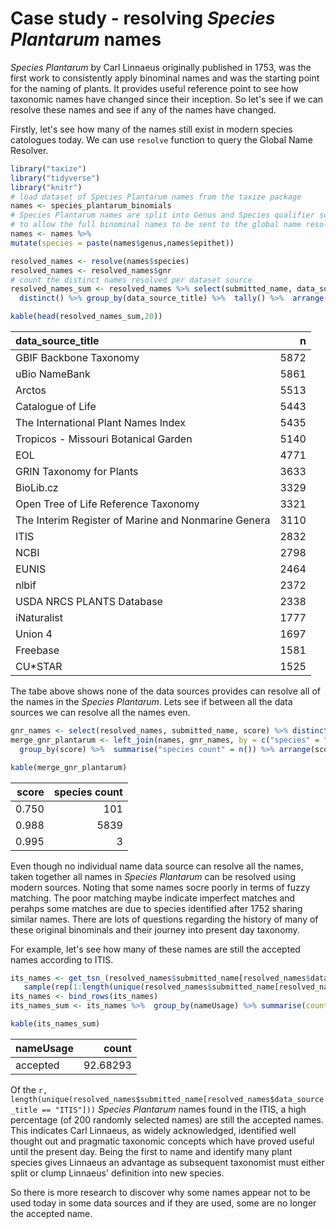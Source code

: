 <!--
%\VignetteEngine{knitr::knitr}
%\VignetteIndexEntry{Strategies for programmatic name cleaning}
%\VignetteEncoding{UTF-8}
-->

Case study - resolving *Species Plantarum* names
================================================

*Species Plantarum* by Carl Linnaeus originally published in 1753, was the first work to consistently apply binominal names and was the starting point for the naming of plants. It provides useful reference point to see how taxonomic names have changed since their inception. So let's see if we can resolve these names and see if any of the names have changed. 

Firstly, let's see how many of the names still exist in modern species catologues today. We can use ```resolve``` function to query the Global Name Resolver.


```r
library("taxize")
library("tidyverse")
library("knitr")
# load dataset of Species Plantarum names from the taxize package
names <- species_plantarum_binomials
# Species Plantarum names are split into Genus and Species qualifier so need to be pasted together
# to allow the full binominal names to be sent to the global name resolver
names <- names %>% 
mutate(species = paste(names$genus,names$epithet))

resolved_names <- resolve(names$species)
resolved_names <- resolved_names$gnr
# count the distinct names resolved per dataset source
resolved_names_sum <- resolved_names %>% select(submitted_name, data_source_title) %>% 
  distinct() %>% group_by(data_source_title) %>%  tally() %>%  arrange(desc(n))

kable(head(resolved_names_sum,20))
```



|data_source_title                                   |    n|
|:---------------------------------------------------|----:|
|GBIF Backbone Taxonomy                              | 5872|
|uBio NameBank                                       | 5861|
|Arctos                                              | 5513|
|Catalogue of Life                                   | 5443|
|The International Plant Names Index                 | 5435|
|Tropicos - Missouri Botanical Garden                | 5140|
|EOL                                                 | 4771|
|GRIN Taxonomy for Plants                            | 3633|
|BioLib.cz                                           | 3329|
|Open Tree of Life Reference Taxonomy                | 3321|
|The Interim Register of Marine and Nonmarine Genera | 3110|
|ITIS                                                | 2832|
|NCBI                                                | 2798|
|EUNIS                                               | 2464|
|nlbif                                               | 2372|
|USDA NRCS PLANTS Database                           | 2338|
|iNaturalist                                         | 1777|
|Union 4                                             | 1697|
|Freebase                                            | 1581|
|CU*STAR                                             | 1525|

The tabe above shows none of the data sources provides can resolve all of the names in the *Species Plantarum*. Lets see if between all the data sources we can resolve all the names even.


```r
gnr_names <- select(resolved_names, submitted_name, score) %>% distinct()
merge_gnr_plantarum <- left_join(names, gnr_names, by = c("species" = "submitted_name")) %>%
  group_by(score) %>%  summarise("species count" = n()) %>% arrange(score)

kable(merge_gnr_plantarum)
```



| score| species count|
|-----:|-------------:|
| 0.750|           101|
| 0.988|          5839|
| 0.995|             3|

Even though no individual name data source can resolve all the names, taken together all names in *Species Plantarum* can be resolved using modern sources. Noting that some names socre poorly in terms of fuzzy matching. The poor matching maybe indicate imperfect matches and perahps some matches are due to species identified after 1752 sharing similar names. There are lots of questions regarding the history of many of these original binominals and their journey into present day taxonomy.  

For example, let's see how many of these names are still the accepted names according to ITIS.


```r
its_names <- get_tsn_(resolved_names$submitted_name[resolved_names$data_source_title == "ITIS"][
   sample(rep(1:length(unique(resolved_names$submitted_name[resolved_names$data_source_title == "ITIS"]))), 200)])
its_names <- bind_rows(its_names)
its_names_sum <- its_names %>%  group_by(nameUsage) %>% summarise(count = 100 / 205 * n()) 

kable(its_names_sum)
```



|nameUsage |    count|
|:---------|--------:|
|accepted  | 92.68293|


Of the `r, length(unique(resolved_names$submitted_name[resolved_names$data_source_title == "ITIS"]))` *Species Plantarum* names found in the ITIS, a high percentage (of 200 randomly selected names) are still the accepted names. This indicates Carl Linnaeus, as widely acknowledged, identified well thought out and pragmatic taxonomic concepts which have proved useful until the present day. Being the first to name and identify many plant species gives Linnaeus an advantage as subsequent taxonomist must either split or clump Linnaeus' definition into new species. 

So there is more research to discover why some names appear not to be used today in some data sources and if they are used, some are no longer the accepted name.

